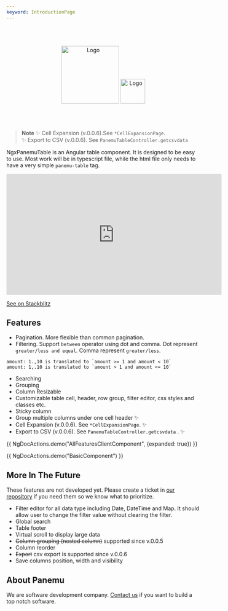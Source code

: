 ```yaml
---
keyword: IntroductionPage
---
```

<br>
<br>
<br>
<div align="center" class="flex flex-col">
    <img src="assets/ngx-panemu-table_logo.png" alt="Logo" height="150px">
    <img src="assets/ngx-panemu-table_text.png" alt="Logo" height="64px">

</div>

<br>
<br>
<br>

> **Note**
> ✨ Cell Expansion (v.0.0.6).See `*CellExpansionPage`.
> <br>✨ Export to CSV (v.0.0.6). See `PanemuTableController.getcsvdata`

NgxPanemuTable is an Angular table component. It is designed to be easy to use. Most work will be in typescript file, while
the html file only needs to have a very simple `panemu-table` tag.


<iframe
  width="560px"
  height="315px"
  src="https://www.youtube.com/embed/Qs4VbpteiRk"
  title="NgxPanemuTable demo"
  frameborder="0"
  allow="accelerometer; autoplay; clipboard-write; encrypted-media; gyroscope; picture-in-picture; web-share"
  referrerpolicy="strict-origin-when-cross-origin"
  allowfullscreen>
</iframe>

[See on Stackblitz](https://stackblitz.com/edit/stackblitz-starters-krause?file=src%2Fmain.ts)

## Features

- Pagination. More flexible than common pagination.
- Filtering. Support `between` operator using dot and comma. Dot represent `greater/less and equal`. Comma represent `greater/less`.
```
amount: 1.,10 is translated to `amount >= 1 and amount < 10`
amount: 1,.10 is translated to `amount > 1 and amount <= 10`
```
- Searching
- Grouping
- Column Resizable
- Customizable table cell, header, row group, filter editor, css styles and classes etc.
- Sticky column
- Group multiple columns under one cell header ✨
- Cell Expansion (v.0.0.6). See `*CellExpansionPage`. ✨ 
- Export to CSV (v.0.0.6). See `PanemuTableController.getcsvdata` . ✨ 


{{ NgDocActions.demo("AllFeaturesClientComponent", {expanded: true}) }}

{{ NgDocActions.demo("BasicComponent") }}

## More In The Future

These features are not developed yet. Please create a ticket in [our repository](https://github.com/panemu/ngx-panemu-table) if you need them so we know what to prioritize.

- Filter editor for all data type including Date, DateTime and Map. It should allow user to change the filter value without clearing the filter.
- Global search
- Table footer
- Virtual scroll to display large data
- ~~Column grouping (nested column)~~ supported since v.0.0.5
- Column reorder
- ~~Export~~ csv export is supported since v.0.0.6
- Save columns position, width and visibility

## About Panemu

We are software development company. [Contact us](https://panemu.com) if you want to build a top notch software.